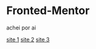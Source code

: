 # Fronted-Mentor
achei por ai

[site 1](https://luisarturrangel.github.io/Fronted-Mentor/projetos/interactive-rating-component-main/index.html)
[site 2](https://luisarturrangel.github.io/Fronted-Mentor/projetos/interactive-rating-component-main/intro-component-with-signup-form-master/index.html)
[site 3](https://luisarturrangel.github.io/Fronted-Mentor/projetos/single-price-grid-component-master/index.html)
